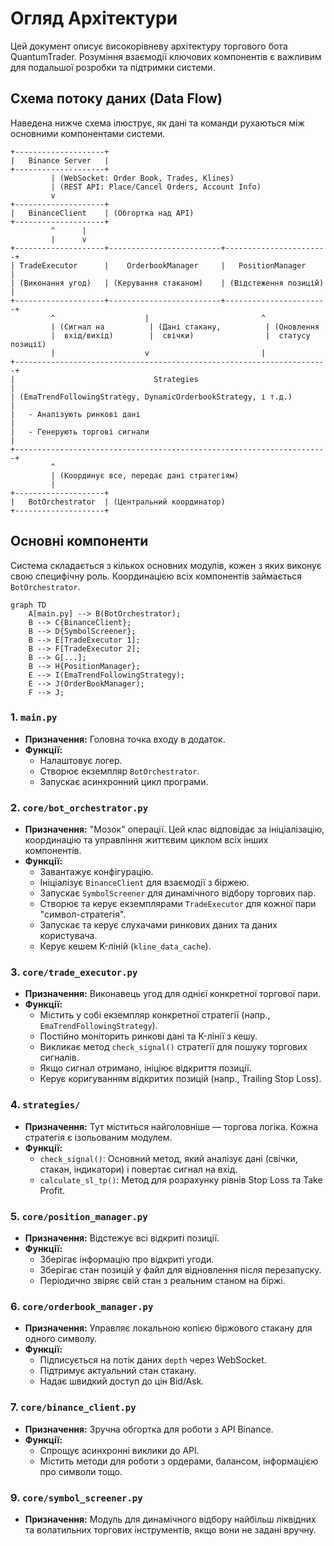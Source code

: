 # Огляд Архітектури

Цей документ описує високорівневу архітектуру торгового бота QuantumTrader. Розуміння взаємодії ключових компонентів є важливим для подальшої розробки та підтримки системи.

## Схема потоку даних (Data Flow)

Наведена нижче схема ілюструє, як дані та команди рухаються між основними компонентами системи.

```text
+--------------------+
|   Binance Server   |
+--------------------+
         | (WebSocket: Order Book, Trades, Klines)
         | (REST API: Place/Cancel Orders, Account Info)
         v
+--------------------+
|   BinanceClient    | (Обгортка над API)
+--------------------+
         ^      |
         |      v
+--------------------+-------------------------+-----------------------+
| TradeExecutor      |    OrderbookManager     |   PositionManager     |
| (Виконання угод)   | (Керування стаканом)    | (Відстеження позицій) |
+--------------------+-------------------------+-----------------------+
         ^                    |                         ^
         | (Сигнал на          | (Дані стакану,          | (Оновлення
         |  вхід/вихід)        |  свічки)                |  статусу позиції)
         |                    v                         |
+----------------------------------------------------------------------+
|                               Strategies                               |
| (EmaTrendFollowingStrategy, DynamicOrderbookStrategy, і т.д.)         |
|   - Аналізують ринкові дані                                            |
|   - Генерують торгові сигнали                                          |
+----------------------------------------------------------------------+
         ^
         | (Координує все, передає дані стратегіям)
         |
+--------------------+
|   BotOrchestrator  | (Центральний координатор)
+--------------------+

```

## Основні компоненти

Система складається з кількох основних модулів, кожен з яких виконує свою специфічну роль. Координацією всіх компонентів займається `BotOrchestrator`.

```mermaid
graph TD
    A[main.py] --> B(BotOrchestrator);
    B --> C{BinanceClient};
    B --> D{SymbolScreener};
    B --> E[TradeExecutor 1];
    B --> F[TradeExecutor 2];
    B --> G[...];
    B --> H{PositionManager};
    E --> I(EmaTrendFollowingStrategy);
    E --> J(OrderBookManager);
    F --> J;
```

### 1. `main.py`

*   **Призначення:** Головна точка входу в додаток.
*   **Функції:**
    *   Налаштовує логер.
    *   Створює екземпляр `BotOrchestrator`.
    *   Запускає асинхронний цикл програми.

### 2. `core/bot_orchestrator.py`

*   **Призначення:** "Мозок" операції. Цей клас відповідає за ініціалізацію, координацію та управління життєвим циклом всіх інших компонентів.
*   **Функції:**
    *   Завантажує конфігурацію.
    *   Ініціалізує `BinanceClient` для взаємодії з біржею.
    *   Запускає `SymbolScreener` для динамічного відбору торгових пар.
    *   Створює та керує екземплярами `TradeExecutor` для кожної пари "символ-стратегія".
    *   Запускає та керує слухачами ринкових даних та даних користувача.
    *   Керує кешем K-ліній (`kline_data_cache`).

### 3. `core/trade_executor.py`

*   **Призначення:** Виконавець угод для однієї конкретної торгової пари.
*   **Функції:**
    *   Містить у собі екземпляр конкретної стратегії (напр., `EmaTrendFollowingStrategy`).
    *   Постійно моніторить ринкові дані та K-лінії з кешу.
    *   Викликає метод `check_signal()` стратегії для пошуку торгових сигналів.
    *   Якщо сигнал отримано, ініціює відкриття позиції.
    *   Керує коригуванням відкритих позицій (напр., Trailing Stop Loss).

### 4. `strategies/`

*   **Призначення:** Тут міститься найголовніше — торгова логіка. Кожна стратегія є ізольованим модулем.
*   **Функції:**
    *   `check_signal()`: Основний метод, який аналізує дані (свічки, стакан, індикатори) і повертає сигнал на вхід.
    *   `calculate_sl_tp()`: Метод для розрахунку рівнів Stop Loss та Take Profit.

### 5. `core/position_manager.py`

*   **Призначення:** Відстежує всі відкриті позиції.
*   **Функції:**
    *   Зберігає інформацію про відкриті угоди.
    *   Зберігає стан позицій у файл для відновлення після перезапуску.
    *   Періодично звіряє свій стан з реальним станом на біржі.

### 6. `core/orderbook_manager.py`

*   **Призначення:** Управляє локальною копією біржового стакану для одного символу.
*   **Функції:**
    *   Підписується на потік даних `depth` через WebSocket.
    *   Підтримує актуальний стан стакану.
    *   Надає швидкий доступ до цін Bid/Ask.

### 7. `core/binance_client.py`

*   **Призначення:** Зручна обгортка для роботи з API Binance.
*   **Функції:**
    *   Спрощує асинхронні виклики до API.
    *   Містить методи для роботи з ордерами, балансом, інформацією про символи тощо.


### 9. `core/symbol_screener.py`

*   **Призначення:** Модуль для динамічного відбору найбільш ліквідних та волатильних торгових інструментів, якщо вони не задані вручну.
